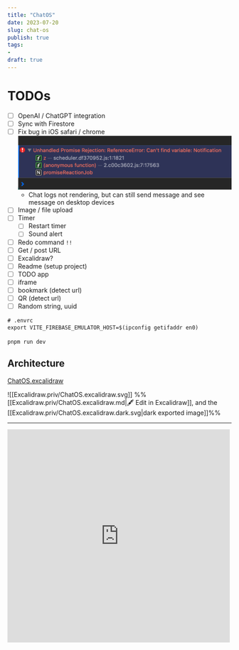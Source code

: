 ```yaml
---
title: "ChatOS"
date: 2023-07-20
slug: chat-os
publish: true
tags:
- 
draft: true
---
```


# TODOs
- [ ] OpenAI / ChatGPT integration
- [ ] Sync with Firestore
- [ ] Fix bug in iOS safari / chrome ![](1-Projects/attachments/ChatOS.png)
    - Chat logs not rendering, but can still send message and see message on desktop devices
- [ ] Image / file upload
- [ ] Timer
    - [ ] Restart timer
    - [ ] Sound alert
- [ ] Redo command `!!`
- [ ] Get / post URL
- [ ] Excalidraw?
- [ ] Readme (setup project)
- [ ] TODO app
- [ ] iframe
- [ ] bookmark (detect url)
- [ ] QR (detect url)
- [ ] Random string, uuid

```shell
# .envrc
export VITE_FIREBASE_EMULATOR_HOST=$(ipconfig getifaddr en0) 

pnpm run dev
```

## Architecture

[ChatOS.excalidraw](Excalidraw.priv/ChatOS.excalidraw.md)

![[Excalidraw.priv/ChatOS.excalidraw.svg]]
%%[[Excalidraw.priv/ChatOS.excalidraw.md|🖋 Edit in Excalidraw]], and the [[Excalidraw.priv/ChatOS.excalidraw.dark.svg|dark exported image]]%%

---

<iframe src="https://www.facebook.com/plugins/post.php?href=https%3A%2F%2Fwww.facebook.com%2Fnarze%2Fposts%2Fpfbid02M11LkLDzaxJdJCAM1WcGJSidPXEjrWcD3hkAPF1V3XfEACQvaF2LtzRFGQ1d6MYbl&show_text=true&width=500" width="500" height="480" style="border:none;overflow:hidden" scrolling="no" frameborder="0" allowfullscreen="true" allow="autoplay; clipboard-write; encrypted-media; picture-in-picture; web-share"></iframe>
